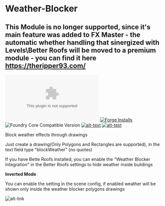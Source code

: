 # Weather-Blocker
## This Module is no longer supported, since it's main feature was added to FX Master - the automatic whether handling that sinergized with Levels\Better Roofs will be moved to a premium module - you can find it here https://theripper93.com/

![Latest Release Download Count](https://img.shields.io/github/downloads/theripper93/Weather-Blocker/latest/module.zip?color=2b82fc&label=DOWNLOADS&style=for-the-badge) [![Forge Installs](https://img.shields.io/badge/dynamic/json?label=Forge%20Installs&query=package.installs&suffix=%25&url=https%3A%2F%2Fforge-vtt.com%2Fapi%2Fbazaar%2Fpackage%2Fweatherblock&colorB=03ff1c&style=for-the-badge)](https://forge-vtt.com/bazaar#package=weatherblock) ![Foundry Core Compatible Version](https://img.shields.io/badge/dynamic/json.svg?url=https%3A%2F%2Fraw.githubusercontent.com%2Ftheripper93%2FWeather-Blocker%2Fmain%2Fmodule.json&label=Foundry%20Version&query=$.compatibleCoreVersion&colorB=orange&style=for-the-badge) [![alt-text](https://img.shields.io/badge/-Patreon-%23ff424d?style=for-the-badge)](https://www.patreon.com/theripper93) [![alt-text](https://img.shields.io/badge/-Discord-%235662f6?style=for-the-badge)](https://discord.gg/F53gBjR97G)

Block weather effects through drawings

Just create a drawing(Only Polygons and Rectangles are supported), in the text field type "blockWeather" (no quotes)

If you have Bette Roofs installed, you can enable the "Weather Blocker Integration" in the Better Roofs settings to hide weather inside buildings

**Inverted Mode**

You can enable the setting in the scene config, if enabled weather will be shown only inside the weather blocker polygons drawings

![alt-link](https://github.com/theripper93/Weather-Blocker/raw/main/wiki/blockweather.png)
